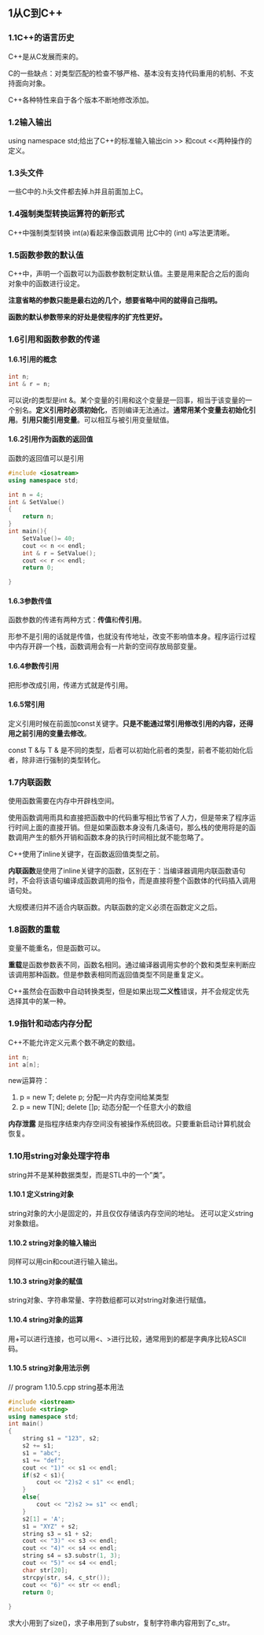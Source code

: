 ## 1从C到C++

### 1.1C++的语言历史
C++是从C发展而来的。

C的一些缺点：对类型匹配的检查不够严格、基本没有支持代码重用的机制、不支持面向对象。

C++各种特性来自于各个版本不断地修改添加。

### 1.2输入输出
using namespace std;给出了C++的标准输入输出cin >> 和cout <<两种操作的定义。

### 1.3头文件
一些C中的.h头文件都去掉.h并且前面加上C。

### 1.4强制类型转换运算符的新形式
C++中强制类型转换 int(a)看起来像函数调用 比C中的 (int) a写法更清晰。

### 1.5函数参数的默认值
C++中，声明一个函数可以为函数参数制定默认值。主要是用来配合之后的面向对象中的函数进行设定。

**注意省略的参数只能是最右边的几个，想要省略中间的就得自己指明。**

**函数的默认参数带来的好处是使程序的扩充性更好。**

### 1.6引用和函数参数的传递
#### 1.6.1引用的概念

```c++
int n;
int & r = n;
```
可以说r的类型是int &。某个变量的引用和这个变量是一回事，相当于该变量的一个别名。**定义引用时必须初始化**，否则编译无法通过。**通常用某个变量去初始化引用**。**引用只能引用变量**。可以相互与被引用变量赋值。

#### 1.6.2引用作为函数的返回值
函数的返回值可以是引用

```c++
#include <iosatream>
using namespace std;

int n = 4;
int & SetValue()
{
    return n;
}
int main(){
    SetValue()= 40;
    cout << n << endl;
    int & r = SetValue();
    cout << r << endl;
    return 0;

}
```
#### 1.6.3参数传值
函数参数的传递有两种方式：**传值**和**传引用**。

形参不是引用的话就是传值，也就没有传地址，改变不影响值本身。程序运行过程中内存开辟一个栈，函数调用会有一片新的空间存放局部变量。

#### 1.6.4参数传引用
把形参改成引用，传递方式就是传引用。

#### 1.6.5常引用
定义引用时候在前面加const关键字。**只是不能通过常引用修改引用的内容，还得用之前引用的变量去修改**。

const T &与 T & 是不同的类型，后者可以初始化前者的类型，前者不能初始化后者，除非进行强制的类型转化。

### 1.7内联函数
使用函数需要在内存中开辟栈空间。

使用函数调用雨具和直接把函数中的代码重写相比节省了人力，但是带来了程序运行时间上面的直接开销。但是如果函数本身没有几条语句，那么栈的使用将是的函数调用产生的额外开销和函数本身的执行时间相比就不能忽略了。

C++使用了inline关键字，在函数返回值类型之前。

**内联函数**是使用了inline关键字的函数，区别在于：当编译器调用内联函数语句时，不会将该语句编译成函数调用的指令，而是直接将整个函数体的代码插入调用语句处。

大规模递归并不适合内联函数。内联函数的定义必须在函数定义之后。

### 1.8函数的重载
变量不能重名，但是函数可以。

**重载**是函数参数表不同，函数名相同。通过编译器调用实参的个数和类型来判断应该调用那种函数。但是参数表相同而返回值类型不同是重复定义。

C++虽然会在函数中自动转换类型，但是如果出现**二义性**错误，并不会规定优先选择其中的某一种。

### 1.9指针和动态内存分配
C++不能允许定义元素个数不确定的数组。

```c++
int n;
int a[n];
```

new运算符：
1. p = new T; delete p; 分配一片内存空间给某类型
2. p = new T[N]; delete []p; 动态分配一个任意大小的数组

**内存泄露** 是指程序结束内存空间没有被操作系统回收。只要重新启动计算机就会恢复。

### 1.10用string对象处理字符串
string并不是某种数据类型，而是STL中的一个”类”。

#### 1.10.1 定义string对象
string对象的大小是固定的，并且仅仅存储该内存空间的地址。
还可以定义string对象数组。

#### 1.10.2 string对象的输入输出
同样可以用cin和cout进行输入输出。

#### 1.10.3 string对象的赋值
string对象、字符串常量、字符数组都可以对string对象进行赋值。
 
#### 1.10.4 string对象的运算
用+可以进行连接，也可以用<、>进行比较，通常用到的都是字典序比较ASCII码。


#### 1.10.5 string对象用法示例

// program 1.10.5.cpp string基本用法

```c++
#include <iostream>
#include <string>
using namespace std;
int main()
{
    string s1 = "123", s2;
    s2 += s1;
    s1 = "abc";
    s1 += "def";
    cout << "1)" << s1 << endl;
    if(s2 < s1){
        cout << "2)s2 < s1" << endl;    
    }
    else{
        cout << "2)s2 >= s1" << endl;
    }
    s2[1] = 'A';
    s1 = "XYZ" + s2;
    string s3 = s1 + s2;
    cout << "3)" << s3 << endl;
    cout << "4)" << s4 << endl;
    string s4 = s3.substr(1, 3);
    cout << "5)" << s4 << endl;
    char str[20];
    strcpy(str, s4, c_str());
    cout << "6)" << str << endl;
    return 0;
    
}

```

求大小用到了size()，求子串用到了substr，复制字符串内容用到了c_str。

